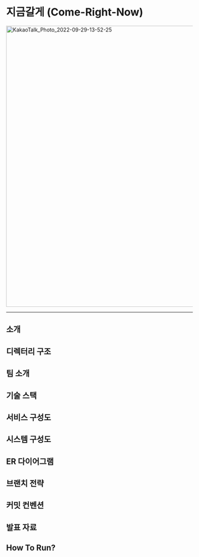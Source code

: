 # 지금갈게 (Come-Right-Now)

<img width="759" alt="KakaoTalk_Photo_2022-09-29-13-52-25" src="https://user-images.githubusercontent.com/64777557/192941901-48572bd6-7a7c-4e19-86cb-aab0a0fb8db9.png">

---

## 소개

## 디렉터리 구조

## 팀 소개

## 기술 스택

## 서비스 구성도

## 시스템 구성도

## ER 다이어그램

## 브랜치 전략

## 커밋 컨벤션

## 발표 자료

## How To Run? 
